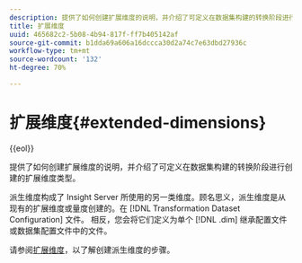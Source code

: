 ```yaml
---
description: 提供了如何创建扩展维度的说明，并介绍了可定义在数据集构建的转换阶段进行创建的扩展维度类型。
title: 扩展维度
uuid: 465682c2-5b08-4b94-817f-ff7b405142af
source-git-commit: b1dda69a606a16dccca30d2a74c7e63dbd27936c
workflow-type: tm+mt
source-wordcount: '132'
ht-degree: 70%

---
```



# 扩展维度{#extended-dimensions}

{{eol}}

提供了如何创建扩展维度的说明，并介绍了可定义在数据集构建的转换阶段进行创建的扩展维度类型。

派生维度构成了 Insight Server 所使用的另一类维度。顾名思义，派生维度是从现有的扩展维度或量度创建的。在 [!DNL Transformation Dataset Configuration] 文件。 相反，您会将它们定义为单个 [!DNL .dim] 继承配置文件或数据集配置文件中的文件。

请参阅[扩展维度](https://experienceleague.adobe.com/docs/data-workbench/using/client/admin-ui/profile-mgr/c-dvrd-dim.html)，以了解创建派生维度的步骤。
